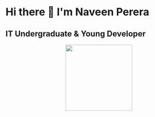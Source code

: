 # Hi there 👋 I'm Naveen Perera

## IT Undergraduate & Young Developer

<div align="center">
  <img height="180em" src="https://github-readme-stats.vercel.app/api/top-langs/?username=nveen9&layout=compact&theme=merko"/> 
</div>
